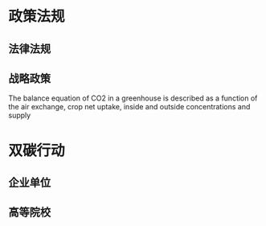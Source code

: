 # 政策法规
## 法律法规

## 战略政策

The balance equation of CO2 in a greenhouse is described as a
function of the air exchange, crop net uptake, inside and
outside concentrations and supply

# 双碳行动
## 企业单位

## 高等院校
